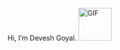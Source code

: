  Hi, I’m Devesh Goyal. <img alt="GIF" src="https://github.com/TheDudeThatCode/TheDudeThatCode/blob/master/Assets/wave.gif" width="67" />


